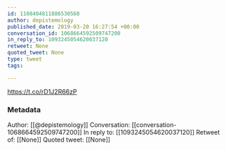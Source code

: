 ```yaml
---
id: 1108404811886530560
author: depistemology
published_date: 2019-03-20 16:27:54 +00:00
conversation_id: 1068664592509747200
in_reply_to: 1093245054620037120
retweet: None
quoted_tweet: None
type: tweet
tags:

---
```


https://t.co/rD1J2R66zP

### Metadata

Author: [[@depistemology]]
Conversation: [[conversation-1068664592509747200]]
In reply to: [[1093245054620037120]]
Retweet of: [[None]]
Quoted tweet: [[None]]
